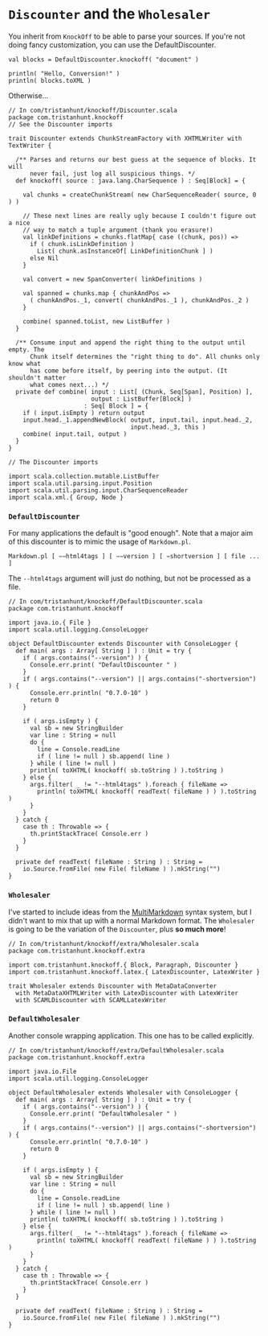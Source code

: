 # `Discounter` and the `Wholesaler` #

You inherit from `KnockOff` to be able to parse your sources. If you're not doing
fancy customization, you can use the DefaultDiscounter.

    val blocks = DefaultDiscounter.knockoff( "document" )

    println( "Hello, Conversion!" )
    println( blocks.toXML )

Otherwise...

    // In com/tristanhunt/knockoff/Discounter.scala
    package com.tristanhunt.knockoff
    // See the Discounter imports
    
    trait Discounter extends ChunkStreamFactory with XHTMLWriter with TextWriter {
  
      /** Parses and returns our best guess at the sequence of blocks. It will
          never fail, just log all suspicious things. */
      def knockoff( source : java.lang.CharSequence ) : Seq[Block] = {
          
        val chunks = createChunkStream( new CharSequenceReader( source, 0 ) )

        // These next lines are really ugly because I couldn't figure out a nice
        // way to match a tuple argument (thank you erasure!)
        val linkDefinitions = chunks.flatMap{ case ((chunk, pos)) =>
          if ( chunk.isLinkDefinition )
            List( chunk.asInstanceOf[ LinkDefinitionChunk ] )
          else Nil
        }
        
        val convert = new SpanConverter( linkDefinitions )
        
        val spanned = chunks.map { chunkAndPos =>
          ( chunkAndPos._1, convert( chunkAndPos._1 ), chunkAndPos._2 )
        }
        
        combine( spanned.toList, new ListBuffer )
      }
      
      /** Consume input and append the right thing to the output until empty. The
          Chunk itself determines the "right thing to do". All chunks only know what
          has come before itself, by peering into the output. (It shouldn't matter
          what comes next...) */
      private def combine( input : List[ (Chunk, Seq[Span], Position) ],
                           output : ListBuffer[Block] )
                         : Seq[ Block ] = {
        if ( input.isEmpty ) return output
        input.head._1.appendNewBlock( output, input.tail, input.head._2,
                                      input.head._3, this )
        combine( input.tail, output )
      }
    }
    
    // The Discounter imports
    
    import scala.collection.mutable.ListBuffer
    import scala.util.parsing.input.Position
    import scala.util.parsing.input.CharSequenceReader
    import scala.xml.{ Group, Node }


### `DefaultDiscounter` ###

For many applications the default is "good enough". Note that a major aim of this
discounter is to mimic the usage of `Markdown.pl`.

    Markdown.pl [ −−html4tags ] [ −−version ] [ −shortversion ] [ file ... ]

The `--html4tags` argument will just do nothing, but not be processed as a file.

    // In com/tristanhunt/knockoff/DefaultDiscounter.scala
    package com.tristanhunt.knockoff
    
    import java.io.{ File }
    import scala.util.logging.ConsoleLogger
    
    object DefaultDiscounter extends Discounter with ConsoleLogger {
      def main( args : Array[ String ] ) : Unit = try {
        if ( args.contains("--version") ) {
          Console.err.print( "DefaultDiscounter " )
        }
        if ( args.contains("--version") || args.contains("-shortversion") ) {
          Console.err.println( "0.7.0-10" )
          return 0
        }
        
        if ( args.isEmpty ) {
          val sb = new StringBuilder
          var line : String = null
          do {
            line = Console.readLine
            if ( line != null ) sb.append( line )
          } while ( line != null )
          println( toXHTML( knockoff( sb.toString ) ).toString )
        } else {
          args.filter( _ != "--html4tags" ).foreach { fileName =>
            println( toXHTML( knockoff( readText( fileName ) ) ).toString )
          }
        }
      } catch {
        case th : Throwable => {
          th.printStackTrace( Console.err )
        }
      }
      
      private def readText( fileName : String ) : String =
        io.Source.fromFile( new File( fileName ) ).mkString("")
    }


### `Wholesaler` ###

I've started to include ideas from the [MultiMarkdown][] syntax system, but I didn't
want to mix that up with a normal Markdown format. The `Wholesaler` is going to be
the variation of the `Discounter`, plus **so much more**!

    // In com/tristanhunt/knockoff/extra/Wholesaler.scala
    package com.tristanhunt.knockoff.extra

    import com.tristanhunt.knockoff.{ Block, Paragraph, Discounter }
    import com.tristanhunt.knockoff.latex.{ LatexDiscounter, LatexWriter }
    
    trait Wholesaler extends Discounter with MetaDataConverter
      with MetaDataXHTMLWriter with LatexDiscounter with LatexWriter
      with SCAMLDiscounter with SCAMLLatexWriter


### `DefaultWholesaler` ###

Another console wrapping application. This one has to be called explicitly.

    // In com/tristanhunt/knockoff/extra/DefaultWholesaler.scala
    package com.tristanhunt.knockoff.extra

    import java.io.File
    import scala.util.logging.ConsoleLogger
    
    object DefaultWholesaler extends Wholesaler with ConsoleLogger {
      def main( args : Array[ String ] ) : Unit = try {
        if ( args.contains("--version") ) {
          Console.err.print( "DefaultWholesaler " )
        }
        if ( args.contains("--version") || args.contains("-shortversion") ) {
          Console.err.println( "0.7.0-10" )
          return 0
        }
        
        if ( args.isEmpty ) {
          val sb = new StringBuilder
          var line : String = null
          do {
            line = Console.readLine
            if ( line != null ) sb.append( line )
          } while ( line != null )
          println( toXHTML( knockoff( sb.toString ) ).toString )
        } else {
          args.filter( _ != "--html4tags" ).foreach { fileName =>
            println( toXHTML( knockoff( readText( fileName ) ) ).toString )
          }
        }
      } catch {
        case th : Throwable => {
          th.printStackTrace( Console.err )
        }
      }
      
      private def readText( fileName : String ) : String =
        io.Source.fromFile( new File( fileName ) ).mkString("")
    }

[MultiMarkdown]: http://fletcherpenney.net/multimarkdown/users_guide/multimarkdown_syntax_guide/
